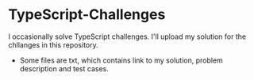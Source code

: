 # TypeScript-Challenges
I occasionally solve TypeScript challenges. I'll upload my solution for the chllanges in this repository.
* Some files are txt, which contains link to my solution, problem description and test cases.
